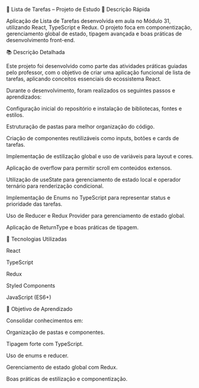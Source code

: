 📝 Lista de Tarefas – Projeto de Estudo
📌 Descrição Rápida

Aplicação de Lista de Tarefas desenvolvida em aula no Módulo 31, utilizando React, TypeScript e Redux.
O projeto foca em componentização, gerenciamento global de estado, tipagem avançada e boas práticas de desenvolvimento front-end.

📚 Descrição Detalhada

Este projeto foi desenvolvido como parte das atividades práticas guiadas pelo professor, com o objetivo de criar uma aplicação funcional de lista de tarefas, aplicando conceitos essenciais do ecossistema React.

Durante o desenvolvimento, foram realizados os seguintes passos e aprendizados:

Configuração inicial do repositório e instalação de bibliotecas, fontes e estilos.

Estruturação de pastas para melhor organização do código.

Criação de componentes reutilizáveis como inputs, botões e cards de tarefas.

Implementação de estilização global e uso de variáveis para layout e cores.

Aplicação de overflow para permitir scroll em conteúdos extensos.

Utilização de useState para gerenciamento de estado local e operador ternário para renderização condicional.

Implementação de Enums no TypeScript para representar status e prioridade das tarefas.

Uso de Reducer e Redux Provider para gerenciamento de estado global.

Aplicação de ReturnType e boas práticas de tipagem.

🚀 Tecnologias Utilizadas

React

TypeScript

Redux

Styled Components

JavaScript (ES6+)

🎯 Objetivo de Aprendizado

Consolidar conhecimentos em:

Organização de pastas e componentes.

Tipagem forte com TypeScript.

Uso de enums e reducer.

Gerenciamento de estado global com Redux.

Boas práticas de estilização e componentização.
